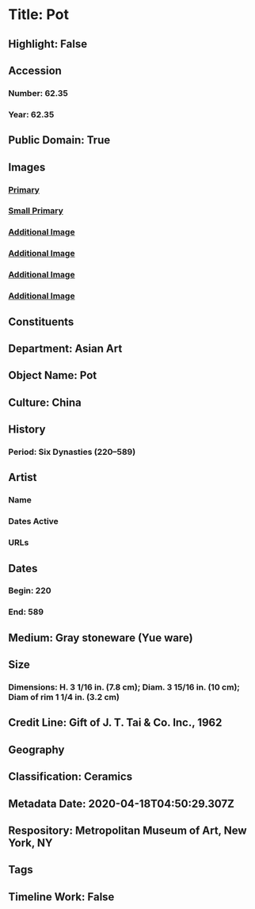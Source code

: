 # Title: Pot
## Highlight: False
## Accession
### Number: 62.35
### Year: 62.35
## Public Domain: True
## Images
### [Primary](https://images.metmuseum.org/CRDImages/as/original/DP310103.jpg)
### [Small Primary](https://images.metmuseum.org/CRDImages/as/web-large/DP310103.jpg)
### [Additional Image](https://images.metmuseum.org/CRDImages/as/original/DP310106.jpg)
### [Additional Image](https://images.metmuseum.org/CRDImages/as/original/DP310105.jpg)
### [Additional Image](https://images.metmuseum.org/CRDImages/as/original/DP310107.jpg)
### [Additional Image](https://images.metmuseum.org/CRDImages/as/original/DP310108.jpg)
## Constituents
## Department: Asian Art
## Object Name: Pot
## Culture: China
## History
### Period: Six Dynasties (220–589)
## Artist
### Name
### Dates Active
### URLs
## Dates
### Begin: 220
### End: 589
## Medium: Gray stoneware (Yue ware)
## Size
### Dimensions: H. 3 1/16 in. (7.8 cm); Diam. 3 15/16 in. (10 cm); Diam of rim 1 1/4 in. (3.2 cm)
## Credit Line: Gift of J. T. Tai & Co. Inc., 1962
## Geography
## Classification: Ceramics
## Metadata Date: 2020-04-18T04:50:29.307Z
## Respository: Metropolitan Museum of Art, New York, NY
## Tags
## Timeline Work: False